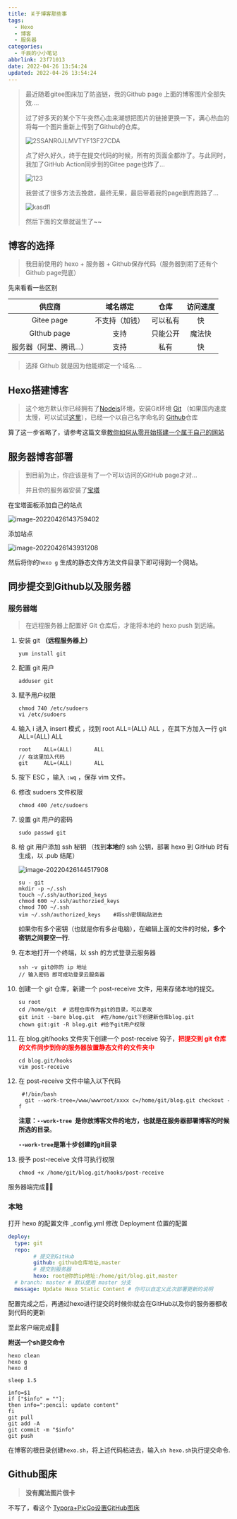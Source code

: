 ```yaml
---
title: 关于博客那些事
tags:
  - Hexo
  - 博客
  - 服务器
categories:
  - 千辰的小小笔记
abbrlink: 23f71013
date: 2022-04-26 13:54:24
updated: 2022-04-26 13:54:24
---
```


> 最近随着gitee图床加了防盗链，我的Github page 上面的博客图片全部失效....
>
> 过了好多天的某个下午突然心血来潮想把图片的链接更换一下，满心热血的将每一个图片重新上传到了Github的仓库。
>
> ![2SSANR0JLMVTYF13F27CDA](https://ywtimg.oss-cn-qingdao.aliyuncs.com/img/202204261727216.png)
>
> 点了好久好久，终于在提交代码的时候，所有的页面全都炸了。与此同时，我加了GitHub Action同步到的Gitee page也炸了...
>
> ![123](https://ywtimg.oss-cn-qingdao.aliyuncs.com/img/202204261727004.png)
>
> 我尝试了很多方法去挽救，最终无果，最后带着我的page删库跑路了...
>
> ![kasdfl](https://ywtimg.oss-cn-qingdao.aliyuncs.com/img/202204261727865.png)
>
> 然后下面的文章就诞生了~~

*<!--more-->*





## 博客的选择

<blockquote class="info">
    我目前使用的 hexo + 服务器 + Github保存代码（服务器到期了还有个Github page兜底）
</blockquote>

先来看看一些区别

|         供应商          |    域名绑定    |   仓库   | 访问速度 |
| :---------------------: | :------------: | :------: | :------: |
|       Gitee page        | 不支持（加钱） | 可以私有 |    快    |
|       GIthub page       |      支持      | 只能公开 |  魔法快  |
| 服务器（阿里、腾讯...） |      支持      |   私有   |    快    |

> 选择 Github 就是因为他能绑定一个域名....





## Hexo搭建博客

> 这个地方默认你已经拥有了[Nodejs](https://nodejs.org/zh-cn/)环境，安装Git环境 [Git](https://git-scm.com/) （如果国内速度太慢，可以试试[这里](https://pc.qq.com/detail/13/detail_22693.html)），已经一个以自己名字命名的 [Github](www.github.com)仓库

算了这一步省略了，请参考这篇文章[教你如何从零开始搭建一个属于自己的网站](https://www.yunyoujun.cn/share/how-to-build-your-site/)

## 服务器博客部署

> 到目前为止，你应该是有了一个可以访问的GitHub page才对...
>
> 并且你的服务器安装了[宝塔](https://www.bt.cn/new/index.html)

在宝塔面板添加自己的站点

![image-20220426143759402](https://ywtimg.oss-cn-qingdao.aliyuncs.com/img/202204261727926.png)

添加站点

![image-20220426143931208](https://ywtimg.oss-cn-qingdao.aliyuncs.com/img/202204261727799.png)

然后将你的`hexo g` 生成的静态文件方法文件目录下即可得到一个网站。



## 同步提交到Github以及服务器

### 服务器端

> 在远程服务器上配置好 Git 仓库后，才能将本地的 hexo push 到远端。

1. 安装 git **（远程服务器上）**

   ```shell
   yum install git
   ```

2. 配置 git 用户

   ```shell
   adduser git
   ```

3. 赋予用户权限

   ```shell
   chmod 740 /etc/sudoers
   vi /etc/sudoers
   ```

4. 输入 i 进入 insert 模式 ，找到 root ALL=(ALL) ALL ，在其下方加入一行 git ALL=(ALL) ALL

   ```shell
   root    ALL=(ALL)       ALL
   // 在这里加入代码
   git     ALL=(ALL)       ALL
   ```

5. 按下 ESC ，输入 `:wq` ，保存 vim 文件。

6. 修改 sudoers 文件权限

   ```shell
   chmod 400 /etc/sudoers 
   ```

7. 设置 git 用户的密码

   ```shell
   sudo passwd git
   ```

8. 给 git 用户添加 ssh 秘钥 （找到**本地**的 ssh 公钥，部署 hexo 到 GitHub 时有生成，以 .pub 结尾）

   ![image-20220426144517908](https://cdn.jsdelivr.net/gh/QianChenJun/cloudimage@main/img/202204261445095.png)

   ```shell
   su - git
   mkdir -p ~/.ssh
   touch ~/.ssh/authorized_keys
   chmod 600 ~/.ssh/authorzied_keys
   chmod 700 ~/.ssh
   vim ~/.ssh/authorized_keys    #将ssh密钥粘贴进去
   ```

   如果你有多个密钥（也就是你有多台电脑），在编辑上面的文件的时候，**多个密钥之间要空一行**.

9. 在本地打开一个终端，以 ssh 的方式登录云服务器

   ```shell
   ssh -v git@你的 ip 地址
   // 输入密码 即可成功登录云服务器
   ```

10. 创建一个 git 仓库，新建一个 post-receive 文件，用来存储本地的提交。

    ```shell
    su root
    cd /home/git  # 远程仓库作为git的目录，可以更改
    git init --bare blog.git  #在/home/git下创建新仓库blog.git
    chown git:git -R blog.git #给予git用户权限
    ```

11. 在 blog.git/hooks 文件夹下创建一个 post-receive 钩子，<b style="color: #FF0000">把提交到 git 仓库的文件同步到你的服务器放置静态文件的文件夹中</b>

    ```shell
    cd blog.git/hooks
    vim post-receive
    ```

12. 在 post-receive 文件中输入以下代码

    ```shell
     #!/bin/bash 
      git --work-tree=/www/wwwroot/xxxx c=/home/git/blog.git checkout -f
    ```

    **注意：`--work-tree `是你放博客文件的地方，也就是在服务器部署博客的时候所选的目录**。

    **`--work-tree`是第十步创建的git目录**

13. 授予 post-receive 文件可执行权限

    ```shell
    chmod +x /home/git/blog.git/hooks/post-receive
    ```

服务器端完成🙌🙌



### 本地

打开 hexo 的配置文件 _config.yml 修改 Deployment 位置的配置

```yml
deploy:
  type: git
  repo:
        # 提交到GitHub
        github: github仓库地址,master
        # 提交到服务器
        hexo: root@你的ip地址:/home/git/blog.git,master
  # branch: master # 默认使用 master 分支
  message: Update Hexo Static Content # 你可以自定义此次部署更新的说明
```

配置完成之后，再通过hexo进行提交的时候你就会在GitHub以及你的服务器都收到代码的更新

至此客户端完成💖💖

**附送一个sh提交命令**

```shell
hexo clean
hexo g
hexo d

sleep 1.5

info=$1
if ["$info" = ""];
then info=":pencil: update content"
fi
git pull
git add -A
git commit -m "$info"
git push
```

在博客的根目录创建`hexo.sh`，将上述代码粘进去，输入`sh hexo.sh`执行提交命令.





## Github图床

> **没有魔法图片很卡**

不写了，看这个 [Typora+PicGo设置GitHub图床](https://blog.csdn.net/weixin_45965432/article/details/108911937)
